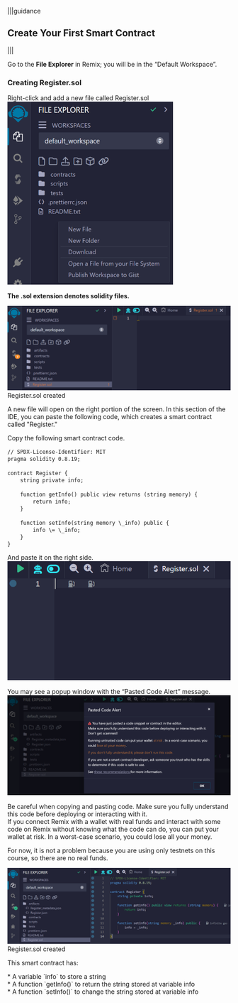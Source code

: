 |||guidance

## Create Your First Smart Contract

|||


Go to the **File Explorer** in Remix; you will be in the “Default Workspace”. 

### Creating Register.sol

Right-click and add a new file called Register.sol  
![](.guides/img/03/image10.png)

**The .sol extension denotes solidity files.**

![](.guides/img/03/image11.png)Register.sol created

A new file will open on the right portion of the screen. In this section of the IDE, you can paste the following code, which creates a smart contract called "Register."

Copy the following smart contract code.

```solidity
// SPDX-License-Identifier: MIT  
pragma solidity 0.8.19;

contract Register {  
    string private info;  
     
    function getInfo() public view returns (string memory) {  
        return info;  
    }

    function setInfo(string memory \_info) public {  
        info \= \_info;  
    }  
}
```

And paste it on the right side.  
![](.guides/img/03/image12.png)

You may see a popup window with the “Pasted Code Alert” message.  
![](.guides/img/03/image13.png)

Be careful when copying and pasting code. Make sure you fully understand this code before deploying or interacting with it.   
If you connect Remix with a wallet with real funds and interact with some code on Remix without knowing what the code can do, you can put your wallet at risk. In a worst-case scenario, you could lose all your money.  
 

For now, it is not a problem because you are using only testnets on this course, so there are no real funds.

![](.guides/img/03/image14.png)  
Register.sol created

This smart contract has:

\* A variable \`info\` to store a string  
\* A function \`getInfo()\` to return the string stored at variable info  
\* A function \`setInfo()\` to change the string stored at variable info

